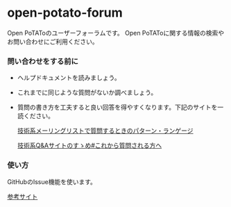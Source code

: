 # open-potato-forum
Open PoTAToのユーザーフォーラムです。
Open PoTAToに関する情報の検索やお問い合わせにご利用ください。

### 問い合わせをする前に
- ヘルプドキュメントを読みましょう。
- これまでに同じような質問がないか調べましょう。
- 質問の書き方を工夫すると良い回答を得やすくなります。下記のサイトを一読ください。

  [技術系メーリングリストで質問するときのパターン・ランゲージ](http://www.hyuki.com/writing/techask.html)

  [技術系Q&Aサイトのすゝめ#これから質問される方へ](https://qiita.com/yohhoy/items/9fc18aa2e349907ccb16#%E3%81%93%E3%82%8C%E3%81%8B%E3%82%89%E8%B3%AA%E5%95%8F%E3%81%95%E3%82%8C%E3%82%8B%E6%96%B9%E3%81%B8)

### 使い方
GitHubのIssue機能を使います。

[参考サイト](https://haayaaa.hatenablog.com/entry/2018/12/20/202655)




